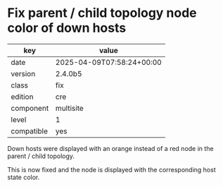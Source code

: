 [//]: # (werk v2)
# Fix parent / child topology node color of down hosts

key        | value
---------- | ---
date       | 2025-04-09T07:58:24+00:00
version    | 2.4.0b5
class      | fix
edition    | cre
component  | multisite
level      | 1
compatible | yes

Down hosts were displayed with an orange instead of a red node in the parent / child topology.

This is now fixed and the node is displayed with the corresponding host state color.
